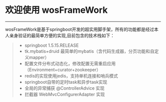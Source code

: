 # 欢迎使用 wosFrameWork 

------

wosFrameWork是基于springboot开发的超实用脚手架，所有的功能都是经过本人亲身验证的最简单方便的实现,目前包含的技术栈如下：

> * springboot 1.5.15.RELEASE
> * tk.mybatis+druid 最简单的mybatis（含代码生成器，分页功能和自定义mapper）
> * 配置文件分布式动态化，修改配置无需重启应用（Environment+curator+zookeeper）
> * redis的实现使用jedis，支持单机连接和哨兵模式
> * springboot自带的定时task和异步task实现
> * 全局的异常捕获 @ControllerAdvice 实现
> * 拦截器 WebMvcConfigurerAdapter 实现